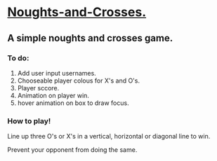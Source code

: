 <h1> <ins> Noughts-and-Crosses. </ins> </h1>
<h2>A simple noughts and crosses game. </h2>
<h3>To do: </h3>
<ol>
  <li> Add user input usernames.</li> 
  <li> Chooseable player colous for X's and O's.</li>
  <li> Player sccore. </li>
  <li> Animation on player win. </li>
  <li> hover animation on box to draw focus.</li>
</ol>

<h3> How to play! </h3>

  <p>Line up three O's or X's in a vertical, horizontal or diagonal line to win. </p> 
  <p> Prevent your opponent from doing the same. </p>

